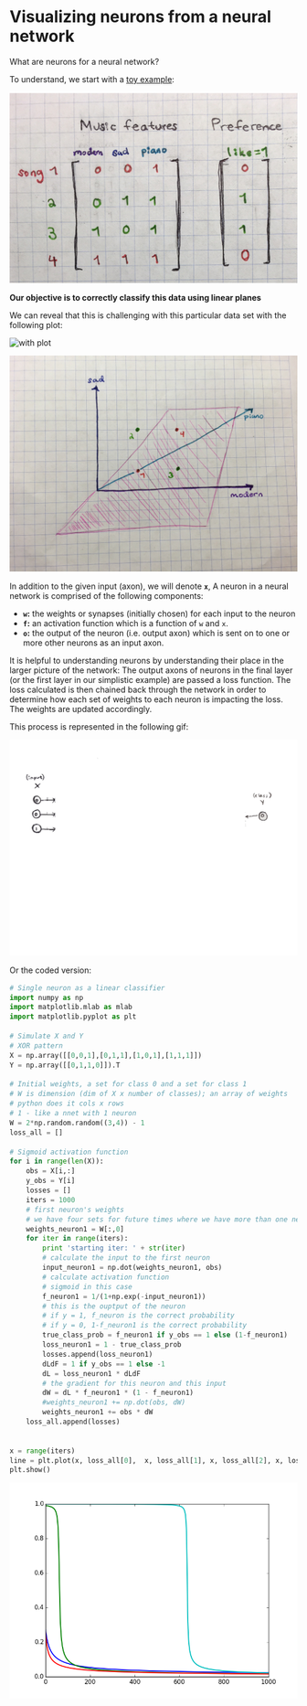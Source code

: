 # Visualizing neurons from a neural network

What are neurons for a neural network?

To understand, we start with a [toy example][1]:

![data](sketches/images/data.png)

**Our objective is to correctly classify this data using linear planes**

We can reveal that this is challenging with this particular data set with the following plot:

![with plot](sketches/images/data_plot.jpeg)

![with plane](sketches/images/plane.JPG)

In addition to the given input (axon), we will denote **`x`**, A neuron in a neural network is comprised of the following components:

* **`w`:** the weights or synapses (initially chosen) for each input to the neuron
* **`f`:** an activation function which is a function of `w` and `x`.
* **`o`:** the output of the neuron (i.e. output axon) which is sent on to one or more other neurons as an input axon.

It is helpful to understanding neurons by understanding their place in the larger picture of the network: The output axons of neurons in the final layer (or the first layer in our simplistic example) are passed a loss function. The loss calculated is then chained back through the network in order to determine how each set of weights to each neuron is impacting the loss. The weights are updated accordingly.

This process is represented in the following gif:

![one-layer nnet](sketches/output_xCrmbs.gif)

Or the coded version:

```python
# Single neuron as a linear classifier
import numpy as np
import matplotlib.mlab as mlab
import matplotlib.pyplot as plt

# Simulate X and Y
# XOR pattern
X = np.array([[0,0,1],[0,1,1],[1,0,1],[1,1,1]])
Y = np.array([[0,1,1,0]]).T

# Initial weights, a set for class 0 and a set for class 1
# W is dimension (dim of X x number of classes); an array of weights
# python does it cols x rows
# 1 - like a nnet with 1 neuron
W = 2*np.random.random((3,4)) - 1
loss_all = []

# Sigmoid activation function
for i in range(len(X)):
    obs = X[i,:]
    y_obs = Y[i]
    losses = []
    iters = 1000
    # first neuron's weights
    # we have four sets for future times where we have more than one neuron
    weights_neuron1 = W[:,0]
    for iter in range(iters):
        print 'starting iter: ' + str(iter)
        # calculate the input to the first neuron
        input_neuron1 = np.dot(weights_neuron1, obs) 
        # calculate activation function
        # sigmoid in this case
        f_neuron1 = 1/(1+np.exp(-input_neuron1))
        # this is the ouptput of the neuron
        # if y = 1, f_neuron is the correct probability
        # if y = 0, 1-f_neuron1 is the correct probability
        true_class_prob = f_neuron1 if y_obs == 1 else (1-f_neuron1)
        loss_neuron1 = 1 - true_class_prob
        losses.append(loss_neuron1)
        dLdF = 1 if y_obs == 1 else -1
        dL = loss_neuron1 * dLdF
        # the gradient for this neuron and this input
        dW = dL * f_neuron1 * (1 - f_neuron1)
        #weights_neuron1 += np.dot(obs, dW)
        weights_neuron1 += obs * dW
    loss_all.append(losses)


x = range(iters)
line = plt.plot(x, loss_all[0],  x, loss_all[1], x, loss_all[2], x, loss_all[3], linewidth=2)
plt.show()
```

![losses](sketches/images/figure_1.png)

[1]: http://cs231n.github.io/neural-networks-1/
